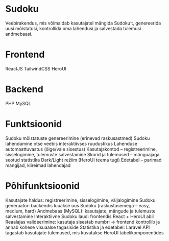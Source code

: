 # Sudoku
Veebirakendus, mis võimaldab kasutajatel mängida Sudoku’t, genereerida uusi mõistatusi, kontrollida oma lahendusi ja salvestada tulemusi andmebaasi.
# Frontend
 
ReactJS
TailwindCSS
HeroUI
 
# Backend
 
PHP
MySQL
 
# Funktsioonid
 
Sudoku mõistatuste genereerimine (erinevad raskusastmed)
Sudoku lahendamine otse veebis interaktiivses ruudustikus
Lahenduse automaattuvastus (õige/vale sisestus)
Kasutajakontod – registreerimine, sisselogimine, tulemuste salvestamine
Skorid ja tulemused – mänguajaga seotud statistika
Dark/Light režiim (HeroUI teema tugi)
Edetabel – parimad mängijad, kiireimad lahendajad
 
# Põhifunktsioonid
 
Kasutajate haldus: registreerimine, sisselogimine, väljalogimine
Sudoku generaator: backendis luuakse uus Sudoku (raskustasemega – easy, medium, hard)
Andmebaas (MySQL): kasutajate, mängude ja tulemuste salvestamine
Interaktiivne Sudoku laud: frontendis React + HeroUI abil
Reaalajas valideerimine: kasutaja sisestab numbri → frontend kontrollib ja annab kohese visuaalse tagasiside
Statistika ja edetabel: Laravel API tagastab kasutajate tulemused, mis kuvatakse HeroUI tabelikomponentides
